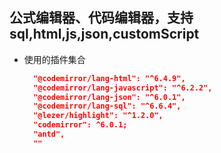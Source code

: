 ## 公式编辑器、代码编辑器，支持sql,html,js,json,customScript

-   使用的插件集合
    ```json
      "@codemirror/lang-html": "^6.4.9",
      "@codemirror/lang-javascript": "^6.2.2",
      "@codemirror/lang-json": "^6.0.1",
      "@codemirror/lang-sql": "^6.6.4",
      "@lezer/highlight": "^1.2.0",
      "codemirror": ^6.0.1;
      "antd",
      ""
    ```